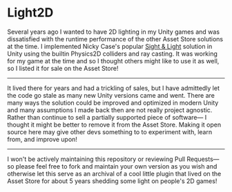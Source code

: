 # Light2D
Several years ago I wanted to have 2D lighting in my Unity games and was dissatisfied with the runtime performance of the other Asset Store solutions at the time. I implemented Nicky Case's popular [Sight & Light](https://ncase.me/sight-and-light/) solution in Unity using the builtin Physics2D colliders and ray casting. It was working for my game at the time and so I thought others might like to use it as well, so I listed it for sale on the Asset Store!
___
It lived there for years and had a trickling of sales, but I have admittedly let the code go stale as many new Unity versions came and went. There are many ways the solution could be improved and optimized in modern Unity and many assumptions I made back then are not really project agnostic. Rather than continue to sell a partially supported piece of software— I thought it might be better to remove it from the Asset Store. Making it open source here may give other devs something to to experiment with, learn from, and improve upon!
___
I won't be actively maintaining this repository or reviewing Pull Requests— so please feel free to fork and maintain your own version as you wish and otherwise let this serve as an archival of a cool little plugin that lived on the Asset Store for about 5 years shedding some light on people's 2D games!

